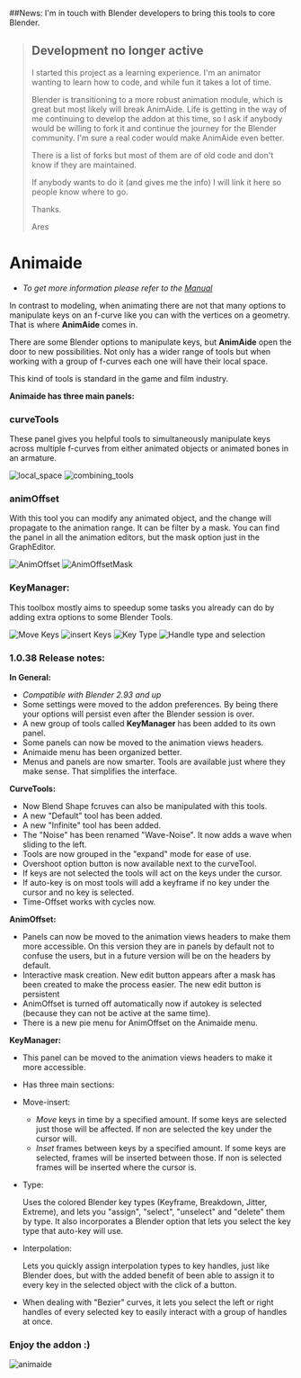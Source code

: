 ##News:
I'm in touch with Blender developers to bring this tools to core Blender.

>## Development no longer active
>
> I started this project as a learning experience. I'm an animator wanting to learn how to code, 
> and while fun it takes a lot of time.
>
> Blender is transitioning to a more robust animation module, which is great but most likely will 
> break AnimAide. Life is getting in the way of me continuing to develop the addon at this time,
> so I ask if anybody would be willing to fork it and continue the journey for the Blender
> community. I'm sure a real coder would make AnimAide even better.
>
> There is a list of forks but most of them are of old code and don't know if they are maintained.
>
> If anybody wants to do it (and gives me the info) I will link it here so people know
> where to go.
>
> Thanks.
>
> Ares

# Animaide

- *To get more information please refer to the [Manual](https://aresdevo.github.io/animaide/)*

In contrast to modeling, when animating there are not that many options to manipulate keys on an f-curve like you can
with the vertices on a geometry. That is where **AnimAide** comes in.

There are some Blender options to manipulate keys, but **AnimAide** open the door to new possibilities. Not only has a
wider range of tools but when working with a group of f-curves each one will have their local space.

This kind of tools is standard in the game and film industry.

**Animaide has three main panels:**

### curveTools

These panel gives you helpful tools to simultaneously manipulate keys across
multiple f-curves from either animated objects or animated bones in an armature.

![local_space](https://aresdevo.github.io/animaide/images/local_space.gif)
![combining_tools](https://aresdevo.github.io/animaide/images/combining_tools.gif)



### animOffset

With this tool you can modify any animated object, and the change will propagate to the animation range. It can be
filter by a mask. You can find the panel in all the animation editors, but the mask option just in the GraphEditor.

![AnimOffset](https://aresdevo.github.io/animaide/images/anim_offset_basic.gif)
![AnimOffsetMask](https://github.com/aresdevo/animaide/blob/gh-pages/images/anim_offset_mask.gif)

### KeyManager:

This toolbox mostly aims to speedup some tasks you already can do by adding extra options to some Blender Tools.

![Move Keys](https://aresdevo.github.io/animaide/images/move_keys.gif)
![insert Keys](https://aresdevo.github.io/animaide/images/insert_keys.gif)
![Key Type](https://aresdevo.github.io/animaide/images/key_type.gif)
![Handle type and selection](https://aresdevo.github.io/animaide/images/handle_type_and_selection.gif)

  
### 1.0.38 Release notes:

**In General:**
- *Compatible with Blender 2.93 and up*
- Some settings were moved to the addon preferences. By being there your options will persist even after the Blender 
session is over.
- A new group of tools called **KeyManager** has been added to its own panel.
- Some panels can now be moved to the animation views headers.
- Animaide menu has been organized better.
- Menus and panels are now smarter. Tools are available just where they make sense. That simplifies the interface.
 
**CurveTools:**
- Now Blend Shape fcruves can also be manipulated with this tools.
- A new "Default" tool has been added.
- A new "Infinite" tool has been added.
- The "Noise" has been renamed "Wave-Noise". It now adds a wave when sliding to the left.
- Tools are now grouped in the "expand" mode for ease of use.
- Overshoot option button is now available next to the curveTool.
- If keys are not selected the tools will act on the keys under the cursor.
- If auto-key is on most tools will add a keyframe if no key under the cursor and no key is selected.
- Time-Offset works with cycles now.

**AnimOffset:**
- Panels can now be moved to the animation views headers to make them more accessible. On this version they
are in panels by default not to confuse the users, but in a future version will be on the headers by default.
- Interactive mask creation. New edit button appears after a mask has been created to make the process easier. The
new edit button is persistent
- AnimOffset is turned off automatically now if autokey is selected (because they can not be active at the same time).
- There is a new pie menu for AnimOffset on the Animaide menu.
 
**KeyManager:**
- This panel can be moved to the animation views headers to make it more accessible.
- Has three main sections:
- Move-insert:
  - *Move* keys in time by a specified amount. If some keys are selected just those will be affected.
  If non are selected the key under the cursor will.
  - *Inset* frames between keys by a specified amount. If some keys are selected, frames will be inserted
  between those. If non is selected frames will be inserted where the cursor is.
- Type:
     
  Uses the colored Blender key types (Keyframe, Breakdown, Jitter, Extreme), and lets you "assign", "select",
  "unselect" and "delete" them by type.
  It also incorporates a Blender option that lets you select the key type that auto-key will use.
- Interpolation:

  Lets you quickly assign interpolation types to key handles, just like Blender does, but with the added benefit of
  been able to assign it to every key in the selected object with the click of a button.
- When dealing with "Bezier" curves, it lets you select the left or right handles of every selected key to 
  easily interact with a group of handles at once.

### Enjoy the addon :)

![animaide](https://aresdevo.github.io/animaide/images/animaide.jpg)

